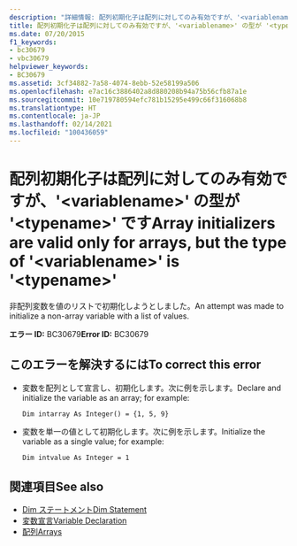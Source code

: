 ```yaml
---
description: "詳細情報: 配列初期化子は配列に対してのみ有効ですが、'<variablename>' の型が '<typename>' です"
title: 配列初期化子は配列に対してのみ有効ですが、'<variablename>' の型が '<typename>' です
ms.date: 07/20/2015
f1_keywords:
- bc30679
- vbc30679
helpviewer_keywords:
- BC30679
ms.assetid: 3cf34882-7a58-4074-8ebb-52e58199a506
ms.openlocfilehash: e7ac16c3886402a8d880208b94a75b56cfb87a1e
ms.sourcegitcommit: 10e719780594efc781b15295e499c66f316068b8
ms.translationtype: HT
ms.contentlocale: ja-JP
ms.lasthandoff: 02/14/2021
ms.locfileid: "100436059"
---
```

# <a name="array-initializers-are-valid-only-for-arrays-but-the-type-of-variablename-is-typename"></a><span data-ttu-id="c638e-103">配列初期化子は配列に対してのみ有効ですが、'\<variablename>' の型が '\<typename>' です</span><span class="sxs-lookup"><span data-stu-id="c638e-103">Array initializers are valid only for arrays, but the type of '\<variablename>' is '\<typename>'</span></span>

<span data-ttu-id="c638e-104">非配列変数を値のリストで初期化しようとしました。</span><span class="sxs-lookup"><span data-stu-id="c638e-104">An attempt was made to initialize a non-array variable with a list of values.</span></span>  
  
 <span data-ttu-id="c638e-105">**エラー ID:** BC30679</span><span class="sxs-lookup"><span data-stu-id="c638e-105">**Error ID:** BC30679</span></span>  
  
## <a name="to-correct-this-error"></a><span data-ttu-id="c638e-106">このエラーを解決するには</span><span class="sxs-lookup"><span data-stu-id="c638e-106">To correct this error</span></span>  
  
- <span data-ttu-id="c638e-107">変数を配列として宣言し、初期化します。次に例を示します。</span><span class="sxs-lookup"><span data-stu-id="c638e-107">Declare and initialize the variable as an array; for example:</span></span>  
  
     `Dim intarray As Integer() = {1, 5, 9}`  
  
- <span data-ttu-id="c638e-108">変数を単一の値として初期化します。次に例を示します。</span><span class="sxs-lookup"><span data-stu-id="c638e-108">Initialize the variable as a single value; for example:</span></span>  
  
     `Dim intvalue As Integer = 1`  
  
## <a name="see-also"></a><span data-ttu-id="c638e-109">関連項目</span><span class="sxs-lookup"><span data-stu-id="c638e-109">See also</span></span>

- [<span data-ttu-id="c638e-110">Dim ステートメント</span><span class="sxs-lookup"><span data-stu-id="c638e-110">Dim Statement</span></span>](../language-reference/statements/dim-statement.md)
- [<span data-ttu-id="c638e-111">変数宣言</span><span class="sxs-lookup"><span data-stu-id="c638e-111">Variable Declaration</span></span>](../programming-guide/language-features/variables/variable-declaration.md)
- [<span data-ttu-id="c638e-112">配列</span><span class="sxs-lookup"><span data-stu-id="c638e-112">Arrays</span></span>](../programming-guide/language-features/arrays/index.md)
